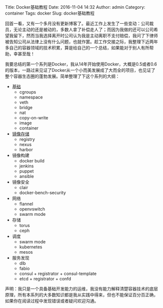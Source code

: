 Title: Docker基础教程
Date: 2016-11-04 14:32
Author: admin
Category: container
Tags: docker
Slug: docker基础教程

回首一看，又有一个多月没有更新博客了。最近工作上发生了一些变动：公司裁员，无论主动的还是被动的，多数人拿了补偿走人了；而因为我做的还可以公司希望我留下，然而当我选择离开时公司认为我是主动离职不支付赔偿，我问了下律师被告知公司从法律上没有什么问题，也就作罢。趁工作交接之际，我整理下近两年多自己的容器领域的技术积累，算是给自己的一个总结，如果能对于别人有所帮助，幸甚至哉！

我要总结的第一个系列是Docker，我从14年开始使用Docker，大概是0.5或者0.6的版本，一路过来见证了Docker从一个小而美发展成了大而全的项目，也见证了整个容器生态圈的蓬勃发展。简单整理了下这个系列的大纲：


* [基础]({filename}/docker基础教程之基本概念.md)
    * cgroups
    * namespace
    * veth
    * bridge
    * nat
    * copy-on-write
    * image
    * container
* [镜像存储]({filename}/docker基础教程之镜像存储.md)
    * registry
    * nexus
    * harbor
* 镜像构建
    * docker build
    * jenkins
    * puppet
    * ansible
* 镜像安全
    * clair
    * docker-bench-security
* 网络
    * flannel
    * openvswitch
    * swarm mode
* 存储
    * torus
    * ceph
* 调度
    * swarm mode
    * kubernetes
    * mesos
* 服务发现
    * dlb
    * fabio
    * consul + registrator + consul-template
    * etcd + registrator + confd

声明：我只是一个具备基础开发能力的运维，我没有能力解释清楚容器技术的底层原理，所有本系列的大多数知识都是我从实践中得来，但也不能保证百分百正确，如果你在阅读过程中发现错误或者疑问欢迎沟通。 
